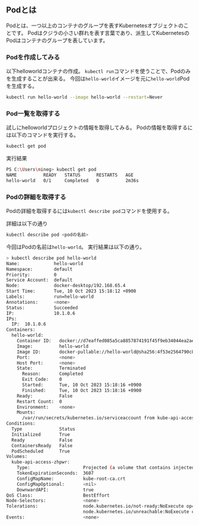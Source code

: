 





## Podとは

Podとは、一つ以上のコンテナのグループを表すKubernetesオブジェクトのことです。
Podはクジラの小さい群れを表す言葉であり、派生してKubernetesのPodはコンテナのグループを表しています。



### Podを作成してみる

以下helloworldコンテナの作成。
`kubectl run`コマンドを使うことで、Podのみを生成することが出来る。
今回は`hello-world`イメージを元に`hello-world`Podを生成する。

```sh
kubectl run hello-world --image hello-world --restart=Never
```


### Pod一覧を取得する

試しにhelloworldプロジェクトの情報を取得してみる。
Podの情報を取得するには以下のコマンドを実行する。

```sh
kubectl get pod
```

実行結果


```sh
PS C:\Users\mineg> kubectl get pod
NAME          READY   STATUS      RESTARTS   AGE
hello-world   0/1     Completed   0          2m36s
```

### Podの詳細を取得する

Podの詳細を取得するには`kubectl describe pod`コマンドを使用する。

詳細は以下の通り

```sh
kubectl describe pod <podの名前>
```

今回はPodの名前は`hello-world`。
実行結果は以下の通り。

```sh
> kubectl describe pod hello-world
Name:             hello-world
Namespace:        default
Priority:         0
Service Account:  default
Node:             docker-desktop/192.168.65.4
Start Time:       Tue, 10 Oct 2023 15:18:12 +0900
Labels:           run=hello-world
Annotations:      <none>
Status:           Succeeded
IP:               10.1.0.6
IPs:
  IP:  10.1.0.6
Containers:
  hello-world:
    Container ID:   docker://d7eaffed085a5ca8857874191f45f9eb34044ea2ae5fe610673fb4a6fe2515f9
    Image:          hello-world
    Image ID:       docker-pullable://hello-world@sha256:4f53e2564790c8e7856ec08e384732aa38dc43c52f02952483e3f003afbf23db
    Port:           <none>
    Host Port:      <none>
    State:          Terminated
      Reason:       Completed
      Exit Code:    0
      Started:      Tue, 10 Oct 2023 15:18:16 +0900
      Finished:     Tue, 10 Oct 2023 15:18:16 +0900
    Ready:          False
    Restart Count:  0
    Environment:    <none>
    Mounts:
      /var/run/secrets/kubernetes.io/serviceaccount from kube-api-access-zhpwr (ro)
Conditions:
  Type              Status
  Initialized       True
  Ready             False
  ContainersReady   False
  PodScheduled      True
Volumes:
  kube-api-access-zhpwr:
    Type:                    Projected (a volume that contains injected data from multiple sources)
    TokenExpirationSeconds:  3607
    ConfigMapName:           kube-root-ca.crt
    ConfigMapOptional:       <nil>
    DownwardAPI:             true
QoS Class:                   BestEffort
Node-Selectors:              <none>
Tolerations:                 node.kubernetes.io/not-ready:NoExecute op=Exists for 300s
                             node.kubernetes.io/unreachable:NoExecute op=Exists for 300s
Events:                      <none>
```









